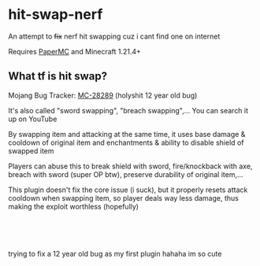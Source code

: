 # hit-swap-nerf

An attempt to ~~fix~~ nerf hit swapping cuz i cant find one on internet

Requires [PaperMC](https://papermc.io/downloads/paper) and Minecraft 1.21.4+

## What tf is hit swap?

Mojang Bug Tracker: [MC-28289](https://bugs.mojang.com/browse/MC-28289) (holyshit 12 year old bug)

It's also called "sword swapping", "breach swapping",... You can search it up on YouTube

By swapping item and attacking at the same time, it uses base damage & cooldown of original item and enchantments & ability to disable shield of swapped item

Players can abuse this to break shield with sword, fire/knockback with axe, breach with sword (super OP btw), preserve durability of original item,...

This plugin doesn't fix the core issue (i suck), but it properly resets attack cooldown when swapping item, so player deals way less damage, thus making the exploit worthless (hopefully)

<br>
<br>
<br>

trying to fix a 12 year old bug as my first plugin hahaha im so cute
